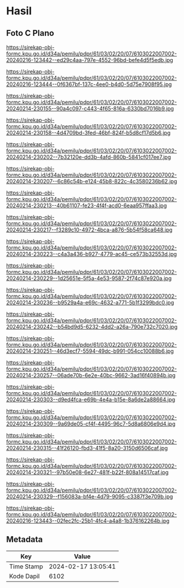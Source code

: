 # Hasil

## Foto C Plano

https://sirekap-obj-formc.kpu.go.id/d34a/pemilu/pdpr/61/03/02/20/07/6103022007002-20240216-123442--ed29c4aa-797e-4552-96bd-befe4d5f5edb.jpg

https://sirekap-obj-formc.kpu.go.id/d34a/pemilu/pdpr/61/03/02/20/07/6103022007002-20240216-123444--0f6367bf-137c-4ee0-b4d0-5d75e7908f95.jpg

https://sirekap-obj-formc.kpu.go.id/d34a/pemilu/pdpr/61/03/02/20/07/6103022007002-20240214-230155--90a4c097-c443-4f65-816a-6330bd7016b9.jpg

https://sirekap-obj-formc.kpu.go.id/d34a/pemilu/pdpr/61/03/02/20/07/6103022007002-20240214-230158--4d4709bd-3fed-46bf-824f-b5d8cf17d5b6.jpg

https://sirekap-obj-formc.kpu.go.id/d34a/pemilu/pdpr/61/03/02/20/07/6103022007002-20240214-230202--7b32120e-dd3b-4afd-860b-5841cf017ee7.jpg

https://sirekap-obj-formc.kpu.go.id/d34a/pemilu/pdpr/61/03/02/20/07/6103022007002-20240214-230207--6c86c54b-e124-45b8-822c-4c3580236b62.jpg

https://sirekap-obj-formc.kpu.go.id/d34a/pemilu/pdpr/61/03/02/20/07/6103022007002-20240214-230213--40b61107-fe23-4f4f-acd0-6eaa957ffaa3.jpg

https://sirekap-obj-formc.kpu.go.id/d34a/pemilu/pdpr/61/03/02/20/07/6103022007002-20240214-230217--f3289c10-4972-4bca-a876-5b54f58ca648.jpg

https://sirekap-obj-formc.kpu.go.id/d34a/pemilu/pdpr/61/03/02/20/07/6103022007002-20240214-230223--c4a3a436-b927-4779-ac45-ce573b32553d.jpg

https://sirekap-obj-formc.kpu.go.id/d34a/pemilu/pdpr/61/03/02/20/07/6103022007002-20240214-230229--1d25651e-5f5a-4e53-9587-2f74c87e920a.jpg

https://sirekap-obj-formc.kpu.go.id/d34a/pemilu/pdpr/61/03/02/20/07/6103022007002-20240214-230236--b9529a4a-e69c-4632-a771-5b1f3299bdc0.jpg

https://sirekap-obj-formc.kpu.go.id/d34a/pemilu/pdpr/61/03/02/20/07/6103022007002-20240214-230242--b54bd9d5-6232-4dd2-a26a-790e732c7020.jpg

https://sirekap-obj-formc.kpu.go.id/d34a/pemilu/pdpr/61/03/02/20/07/6103022007002-20240214-230251--46d3ecf7-5594-49dc-b991-054cc10088b6.jpg

https://sirekap-obj-formc.kpu.go.id/d34a/pemilu/pdpr/61/03/02/20/07/6103022007002-20240214-230257--06ade70b-6e2e-40bc-9662-3ad16f40894b.jpg

https://sirekap-obj-formc.kpu.go.id/d34a/pemilu/pdpr/61/03/02/20/07/6103022007002-20240214-230303--d9ed4fca-e69b-4e4a-b15e-8a6de2a88664.jpg

https://sirekap-obj-formc.kpu.go.id/d34a/pemilu/pdpr/61/03/02/20/07/6103022007002-20240214-230309--9a69de05-cf4f-4495-96c7-5d8a6806e9d4.jpg

https://sirekap-obj-formc.kpu.go.id/d34a/pemilu/pdpr/61/03/02/20/07/6103022007002-20240214-230315--41f26120-fbd3-41f5-8a20-3150d6506caf.jpg

https://sirekap-obj-formc.kpu.go.id/d34a/pemilu/pdpr/61/03/02/20/07/6103022007002-20240214-230321--97b50e08-6e27-481f-b22f-808a14517caf.jpg

https://sirekap-obj-formc.kpu.go.id/d34a/pemilu/pdpr/61/03/02/20/07/6103022007002-20240214-230329--f156083a-bf4e-4d79-9095-c3387f3e709b.jpg

https://sirekap-obj-formc.kpu.go.id/d34a/pemilu/pdpr/61/03/02/20/07/6103022007002-20240216-123443--02fec2fc-25b1-4fc4-a4a8-1b376162264b.jpg


## Metadata

| Key        | Value               |
| ---------- | ------------------- |
| Time Stamp | 2024-02-17 13:05:41 |
| Kode Dapil | 6102                |



